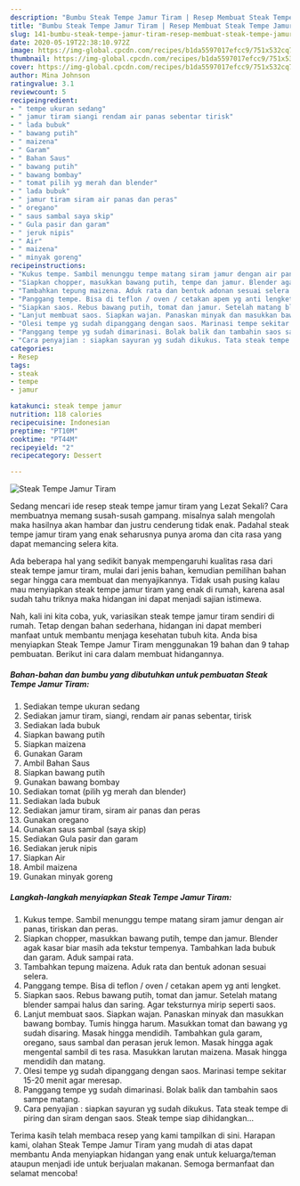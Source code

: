 ```yaml
---
description: "Bumbu Steak Tempe Jamur Tiram | Resep Membuat Steak Tempe Jamur Tiram Yang Sedap"
title: "Bumbu Steak Tempe Jamur Tiram | Resep Membuat Steak Tempe Jamur Tiram Yang Sedap"
slug: 141-bumbu-steak-tempe-jamur-tiram-resep-membuat-steak-tempe-jamur-tiram-yang-sedap
date: 2020-05-19T22:38:10.972Z
image: https://img-global.cpcdn.com/recipes/b1da5597017efcc9/751x532cq70/steak-tempe-jamur-tiram-foto-resep-utama.jpg
thumbnail: https://img-global.cpcdn.com/recipes/b1da5597017efcc9/751x532cq70/steak-tempe-jamur-tiram-foto-resep-utama.jpg
cover: https://img-global.cpcdn.com/recipes/b1da5597017efcc9/751x532cq70/steak-tempe-jamur-tiram-foto-resep-utama.jpg
author: Mina Johnson
ratingvalue: 3.1
reviewcount: 5
recipeingredient:
- " tempe ukuran sedang"
- " jamur tiram siangi rendam air panas sebentar tirisk"
- " lada bubuk"
- " bawang putih"
- " maizena"
- " Garam"
- " Bahan Saus"
- " bawang putih"
- " bawang bombay"
- " tomat pilih yg merah dan blender"
- " lada bubuk"
- " jamur tiram siram air panas dan peras"
- " oregano"
- " saus sambal saya skip"
- " Gula pasir dan garam"
- " jeruk nipis"
- " Air"
- " maizena"
- " minyak goreng"
recipeinstructions:
- "Kukus tempe. Sambil menunggu tempe matang siram jamur dengan air panas, tiriskan dan peras."
- "Siapkan chopper, masukkan bawang putih, tempe dan jamur. Blender agak kasar biar masih ada tekstur tempenya. Tambahkan lada bubuk dan garam. Aduk sampai rata."
- "Tambahkan tepung maizena. Aduk rata dan bentuk adonan sesuai selera."
- "Panggang tempe. Bisa di teflon / oven / cetakan apem yg anti lengket."
- "Siapkan saos. Rebus bawang putih, tomat dan jamur. Setelah matang blender sampai halus dan saring. Agar teksturnya mirip seperti saos."
- "Lanjut membuat saos. Siapkan wajan. Panaskan minyak dan masukkan bawang bombay. Tumis hingga harum. Masukkan tomat dan bawang yg sudah disaring. Masak hingga mendidih. Tambahkan gula garam, oregano, saus sambal dan perasan jeruk lemon. Masak hingga agak mengental sambil di tes rasa. Masukkan larutan maizena. Masak hingga mendidih dan matang."
- "Olesi tempe yg sudah dipanggang dengan saos. Marinasi tempe sekitar 15-20 menit agar meresap."
- "Panggang tempe yg sudah dimarinasi. Bolak balik dan tambahin saos sampe matang."
- "Cara penyajian : siapkan sayuran yg sudah dikukus. Tata steak tempe di piring dan siram dengan saos. Steak tempe siap dihidangkan..."
categories:
- Resep
tags:
- steak
- tempe
- jamur

katakunci: steak tempe jamur 
nutrition: 118 calories
recipecuisine: Indonesian
preptime: "PT10M"
cooktime: "PT44M"
recipeyield: "2"
recipecategory: Dessert

---
```



![Steak Tempe Jamur Tiram](https://img-global.cpcdn.com/recipes/b1da5597017efcc9/751x532cq70/steak-tempe-jamur-tiram-foto-resep-utama.jpg)

Sedang mencari ide resep steak tempe jamur tiram yang Lezat Sekali? Cara membuatnya memang susah-susah gampang. misalnya salah mengolah maka hasilnya akan hambar dan justru cenderung tidak enak. Padahal steak tempe jamur tiram yang enak seharusnya punya aroma dan cita rasa yang dapat memancing selera kita.



Ada beberapa hal yang sedikit banyak mempengaruhi kualitas rasa dari steak tempe jamur tiram, mulai dari jenis bahan, kemudian pemilihan bahan segar hingga cara membuat dan menyajikannya. Tidak usah pusing kalau mau menyiapkan steak tempe jamur tiram yang enak di rumah, karena asal sudah tahu triknya maka hidangan ini dapat menjadi sajian istimewa.


Nah, kali ini kita coba, yuk, variasikan steak tempe jamur tiram sendiri di rumah. Tetap dengan bahan sederhana, hidangan ini dapat memberi manfaat untuk membantu menjaga kesehatan tubuh kita. Anda bisa menyiapkan Steak Tempe Jamur Tiram menggunakan 19 bahan dan 9 tahap pembuatan. Berikut ini cara dalam membuat hidangannya.

<!--inarticleads1-->

##### Bahan-bahan dan bumbu yang dibutuhkan untuk pembuatan Steak Tempe Jamur Tiram:

1. Sediakan  tempe ukuran sedang
1. Sediakan  jamur tiram, siangi, rendam air panas sebentar, tirisk
1. Sediakan  lada bubuk
1. Siapkan  bawang putih
1. Siapkan  maizena
1. Gunakan  Garam
1. Ambil  Bahan Saus
1. Siapkan  bawang putih
1. Gunakan  bawang bombay
1. Sediakan  tomat (pilih yg merah dan blender)
1. Sediakan  lada bubuk
1. Sediakan  jamur tiram, siram air panas dan peras
1. Gunakan  oregano
1. Gunakan  saus sambal (saya skip)
1. Sediakan  Gula pasir dan garam
1. Sediakan  jeruk nipis
1. Siapkan  Air
1. Ambil  maizena
1. Gunakan  minyak goreng




<!--inarticleads2-->

##### Langkah-langkah menyiapkan Steak Tempe Jamur Tiram:

1. Kukus tempe. Sambil menunggu tempe matang siram jamur dengan air panas, tiriskan dan peras.
1. Siapkan chopper, masukkan bawang putih, tempe dan jamur. Blender agak kasar biar masih ada tekstur tempenya. Tambahkan lada bubuk dan garam. Aduk sampai rata.
1. Tambahkan tepung maizena. Aduk rata dan bentuk adonan sesuai selera.
1. Panggang tempe. Bisa di teflon / oven / cetakan apem yg anti lengket.
1. Siapkan saos. Rebus bawang putih, tomat dan jamur. Setelah matang blender sampai halus dan saring. Agar teksturnya mirip seperti saos.
1. Lanjut membuat saos. Siapkan wajan. Panaskan minyak dan masukkan bawang bombay. Tumis hingga harum. Masukkan tomat dan bawang yg sudah disaring. Masak hingga mendidih. Tambahkan gula garam, oregano, saus sambal dan perasan jeruk lemon. Masak hingga agak mengental sambil di tes rasa. Masukkan larutan maizena. Masak hingga mendidih dan matang.
1. Olesi tempe yg sudah dipanggang dengan saos. Marinasi tempe sekitar 15-20 menit agar meresap.
1. Panggang tempe yg sudah dimarinasi. Bolak balik dan tambahin saos sampe matang.
1. Cara penyajian : siapkan sayuran yg sudah dikukus. Tata steak tempe di piring dan siram dengan saos. Steak tempe siap dihidangkan...




Terima kasih telah membaca resep yang kami tampilkan di sini. Harapan kami, olahan Steak Tempe Jamur Tiram yang mudah di atas dapat membantu Anda menyiapkan hidangan yang enak untuk keluarga/teman ataupun menjadi ide untuk berjualan makanan. Semoga bermanfaat dan selamat mencoba!
